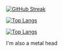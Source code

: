 [![GitHub Streak](http://github-readme-streak-stats.herokuapp.com?user=Pyro569&theme=dark&background=000000)](https://git.io/streak-stats)

[![Top Langs](https://github-readme-stats.vercel.app/api/top-langs/?username=Pyro569&theme=dark)](https://github.com/Pyro569/github-readme-stats)


[![Top Langs](https://github-readme-stats.vercel.app/api/top-langs/?username=Concord-Consortium&theme=dark)](https://github.com/Concord-Consortium/github-readme-stats)

I'm also a metal head

